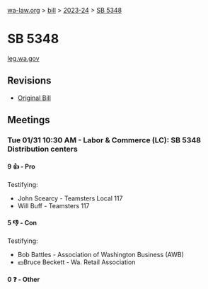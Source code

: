 [wa-law.org](/) > [bill](/bill/) > [2023-24](/bill/2023-24/) > [SB 5348](/bill/2023-24/sb/5348/)

# SB 5348
[leg.wa.gov](https://app.leg.wa.gov/billsummary?BillNumber=5348&Year=2023&Initiative=false)

## Revisions
* [Original Bill](1/)

## Meetings
### Tue 01/31 10:30 AM - Labor & Commerce (LC): SB 5348 Distribution centers
#### 9 👍 - Pro
Testifying:
* John Scearcy - Teamsters Local 117
* Will Buff - Teamsters 117

#### 5 👎 - Con
Testifying:
* Bob Battles - Association of Washington Business (AWB)
* 💵Bruce Beckett - Wa. Retail Association

#### 0 ❓ - Other
